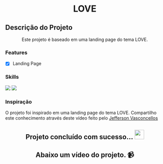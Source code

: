 <h1 align="center">LOVE</h1>

## Descrição do Projeto

<p align="center">Este projeto é baseado em uma landing page do tema LOVE.</p>

### Features

- [x] Landing Page

### Skills

<div>
<img src="https://img.shields.io/badge/HTML5-E34F26?style=for-the-badge&logo=html5&logoColor=white">

<img src="https://img.shields.io/badge/CSS-1e79e2?&style=for-the-badge&logo=css3&logoColor=white">

</div>

### Inspiração

<p> O projeto foi inspirado em uma landing page do tema LOVE. Compartilho este conhecimento através deste vídeo feito pelo <a href="https://www.youtube.com/watch?v=EA7rYIdF_9g">Jefferson Vasconcellos</a></p>

<h2 align="center"> 
	Projeto concluído com sucesso... <img src="https://github.com/pamellafernandes/TheDudeThatCode/blob/master/Assets/Rocket.gif" width="30px"> 
</h2>

<h2 align="center">Abaixo um vídeo do projeto. 📹</h2>
